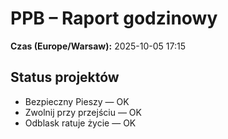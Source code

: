 # PPB – Raport godzinowy
**Czas (Europe/Warsaw):** 2025-10-05 17:15

## Status projektów
- Bezpieczny Pieszy — OK
- Zwolnij przy przejściu — OK
- Odblask ratuje życie — OK

